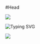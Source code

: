 #Head

<img src="https://capsule-render.vercel.app/api?type=Slice&color=0:1a1522,100:1a1621&animation=fadeIn&height=100&text= Hi There!&fontColor=d6ace6&fontSize=40&fontAlignY=35&fontAlign=80&rotate=6.5"/>

![Typing SVG](https://readme-typing-svg.demolab.com/?center=true&width=800&height=100&size=40&color=90adde&duration=4000&lines=I%27m%20TroubleTeenZ;Welcome%20to%20my%20HomePage)

<img src="https://capsule-render.vercel.app/api?type=Slice&color=0:1a1621,100:1a1522&height=100&section=footer&text=End&&fontColor=d6ace6&fontSize=40&fontAlignY=75&fontAlign=20&rotate=6.5"/>

